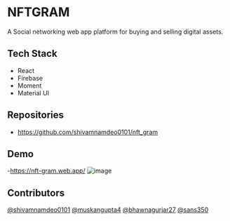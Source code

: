 # NFTGRAM

A Social networking web app platform for buying and selling digital assets.


## Tech Stack

- React
- Firebase
- Moment
- Material UI

## Repositories
- https://github.com/shivamnamdeo0101/nft_gram


## Demo
-https://nft-gram.web.app/
![image](https://user-images.githubusercontent.com/52598179/136684161-d8ffa79b-1783-4964-8865-78b206979863.png)


## Contributors
[@shivamnamdeo0101](https://github.com/shivamnamdeo0101)
[@muskangupta4](https://github.com/muskangupta4)
[@bhawnagurjar27](https://github.com/bhawnagurjar27/)
[@sans350](https://github.com/sans350)

